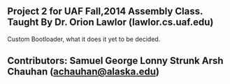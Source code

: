 Project 2 for UAF Fall,2014 Assembly Class.
Taught By Dr. Orion Lawlor (lawlor.cs.uaf.edu)
-----------------------------------------------------------------------

Custom Bootloader, what it does it yet to be decided.

Contributors:
Samuel George
Lonny Strunk
Arsh Chauhan (achauhan@alaska.edu) 
-----------------------------------------------------------------------
